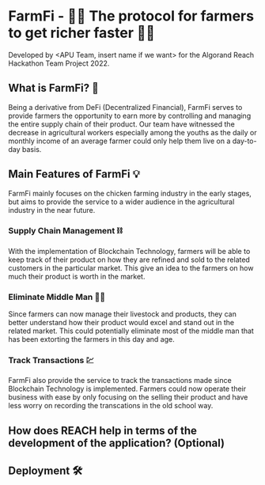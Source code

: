 # FarmFi - 👨‍🌾 The protocol for farmers to get richer faster 👩‍🌾
Developed by <APU Team, insert name if we want> for the Algorand Reach Hackathon Team Project 2022.

## What is FarmFi? 🐔
Being a derivative from DeFi (Decentralized Financial), FarmFi serves to provide farmers the opportunity to earn more by controlling and managing the entire supply chain of their product. Our team have witnessed the decrease in agricultural workers especially among the youths as the daily or monthly income of an average farmer could only help them live on a day-to-day basis. 

## Main Features of FarmFi 💡
FarmFi mainly focuses on the chicken farming industry in the early stages, but aims to provide the service to a wider audience in the agricultural industry in the near future.
### Supply Chain Management ⛓
With the implementation of Blockchain Technology, farmers will be able to keep track of their product on how they are refined and sold to the related customers in the particular market. This give an idea to the farmers on how much their product is worth in the market.
### Eliminate Middle Man 🕵️‍♂️
Since farmers can now manage their livestock and products, they can better understand how their product would excel and stand out in the related market. This could potentially eliminate most of the middle man that has been extorting the farmers in this day and age.
### Track Transactions 💹
FarmFi also provide the service to track the transactions made since Blockchain Technology is implemented. Farmers could now operate their business with ease by only focusing on the selling their product and have less worry on recording the transcations in the old school way.

## How does REACH help in terms of the development of the application? (Optional)

## Deployment 🛠

